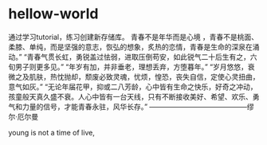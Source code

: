 # hellow-world
通过学习tutorial，练习创建新存储库。
青春不是年华而是心境 ，青春不是桃面、柔膝、单纯，而是坚强的意志，恢弘的想象，炙热的恋情，青春是生命的深泉在涌动。”
“青春气贯长虹，勇锐盖过怯弱，进取压倒苟安，如此锐气二十后生有之，六旬男子则更多见。”
“年岁有加，并非垂老，理想丢弃，方堕暮年。”
“岁月悠悠，衰微之及肌肤，热忱抛却，颓废必致灵魂，忧烦，惶恐，丧失自信，定使心灵扭曲，意气如灰。”
“无论年届花甲，抑或二八芳龄，心中皆有生命之快乐，好奇之冲动，孩童般天真久盛不衰。人心中皆有一台天线，只有不断接收美好、希望、欢乐、勇气和力量的信号，才能青春永驻，风华长存。”
——————————————缪尔·厄尔曼

young is not a time of live,
